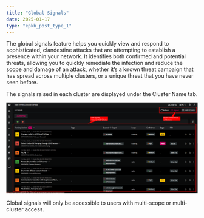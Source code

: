 ```yaml
---
title: "Global Signals"
date: 2025-01-17
type: "epkb_post_type_1"
---
```


The global signals feature helps you quickly view and respond to sophisticated, clandestine attacks that are attempting to establish a presence within your network. It identifies both confirmed and potential threats, allowing you to quickly remediate the infection and reduce the scope and damage of an attack, whether it’s a known threat campaign that has spread across multiple clusters, or a unique threat that you have never seen before.

The signals raised in each cluster are displayed under the Cluster Name tab.

![](./Global-Signals-img/Global-Signals-1.png)

Global signals will only be accessible to users with multi-scope or multi-cluster access.
